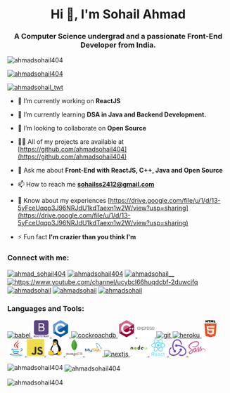 <h1 align="center">Hi 👋, I'm Sohail Ahmad</h1>
<h3 align="center">A Computer Science undergrad and a passionate Front-End Developer from India.</h3>

<p align="left"> <img src="https://komarev.com/ghpvc/?username=ahmadsohail404&label=Profile%20views&color=0e75b6&style=flat" alt="ahmadsohail404" /> </p>

<p align="left"> <a href="https://github.com/ryo-ma/github-profile-trophy"><img src="https://github-profile-trophy.vercel.app/?username=ahmadsohail404" alt="ahmadsohail404" /></a> </p>

<p align="left"> <a href="https://twitter.com/ahmad_sohail404" target="blank"><img src="https://img.shields.io/twitter/follow/ahmadsohail_twt?logo=twitter&style=for-the-badge" alt="ahmadsohail_twt" /></a> </p>

- 🔭 I’m currently working on **ReactJS**

- 🌱 I’m currently learning **DSA in Java and Backend Development.**

- 👯 I’m looking to collaborate on **Open Source**

- 👨‍💻 All of my projects are available at [https://github.com/ahmadsohail404](https://github.com/ahmadsohail404)

- 💬 Ask me about **Front-End with ReactJS, C++, Java and Open Source**

- 📫 How to reach me **sohailss2412@gmail.com**

- 📄 Know about my experiences [https://drive.google.com/file/u/1/d/13-5yFceUqqp3J96NRJdU1kdTaexn1w2W/view?usp=sharing](https://drive.google.com/file/u/1/d/13-5yFceUqqp3J96NRJdU1kdTaexn1w2W/view?usp=sharing)

- ⚡ Fun fact **I'm crazier than you think I'm**

<h3 align="left">Connect with me:</h3>
<p align="left">
<a href="https://twitter.com/ahmad_sohail404" target="blank"><img align="center" src="https://raw.githubusercontent.com/rahuldkjain/github-profile-readme-generator/master/src/images/icons/Social/twitter.svg" alt="ahmad_sohail404" height="30" width="40" /></a>
<a href="https://linkedin.com/in/ahmadsohail404" target="blank"><img align="center" src="https://raw.githubusercontent.com/rahuldkjain/github-profile-readme-generator/master/src/images/icons/Social/linked-in-alt.svg" alt="ahmadsohail404" height="30" width="40" /></a>
<a href="https://instagram.com/ahmadsohail__" target="blank"><img align="center" src="https://raw.githubusercontent.com/rahuldkjain/github-profile-readme-generator/master/src/images/icons/Social/instagram.svg" alt="ahmadsohail__" height="30" width="40" /></a>
<a href="https://www.youtube.com/c/https://www.youtube.com/channel/ucybcl66huqdcbf-2duwcifq" target="blank"><img align="center" src="https://raw.githubusercontent.com/rahuldkjain/github-profile-readme-generator/master/src/images/icons/Social/youtube.svg" alt="https://www.youtube.com/channel/ucybcl66huqdcbf-2duwcifq" height="30" width="40" /></a>
<a href="https://www.hackerrank.com/ahmadsohail" target="blank"><img align="center" src="https://raw.githubusercontent.com/rahuldkjain/github-profile-readme-generator/master/src/images/icons/Social/hackerrank.svg" alt="ahmadsohail" height="30" width="40" /></a>
<a href="https://www.leetcode.com/ahmadsohail" target="blank"><img align="center" src="https://raw.githubusercontent.com/rahuldkjain/github-profile-readme-generator/master/src/images/icons/Social/leet-code.svg" alt="ahmadsohail" height="30" width="40" /></a>
<a href="https://auth.geeksforgeeks.org/user/ahmadsohail" target="blank"><img align="center" src="https://raw.githubusercontent.com/rahuldkjain/github-profile-readme-generator/master/src/images/icons/Social/geeks-for-geeks.svg" alt="ahmadsohail" height="30" width="40" /></a>
</p>

<h3 align="left">Languages and Tools:</h3>
<p align="left"> <a href="https://babeljs.io/" target="_blank"> <img src="https://www.vectorlogo.zone/logos/babeljs/babeljs-icon.svg" alt="babel" width="40" height="40"/> </a> <a href="https://getbootstrap.com" target="_blank"> <img src="https://raw.githubusercontent.com/devicons/devicon/master/icons/bootstrap/bootstrap-plain-wordmark.svg" alt="bootstrap" width="40" height="40"/> </a> <a href="https://www.cprogramming.com/" target="_blank"> <img src="https://raw.githubusercontent.com/devicons/devicon/master/icons/c/c-original.svg" alt="c" width="40" height="40"/> </a> <a href="https://www.cockroachlabs.com/product/cockroachdb/" target="_blank"> <img src="https://cdn.worldvectorlogo.com/logos/cockroachdb.svg" alt="cockroachdb" width="40" height="40"/> </a> <a href="https://www.w3schools.com/cpp/" target="_blank"> <img src="https://raw.githubusercontent.com/devicons/devicon/master/icons/cplusplus/cplusplus-original.svg" alt="cplusplus" width="40" height="40"/> </a> <a href="https://expressjs.com" target="_blank"> <img src="https://raw.githubusercontent.com/devicons/devicon/master/icons/express/express-original-wordmark.svg" alt="express" width="40" height="40"/> </a> <a href="https://git-scm.com/" target="_blank"> <img src="https://www.vectorlogo.zone/logos/git-scm/git-scm-icon.svg" alt="git" width="40" height="40"/> </a> <a href="https://heroku.com" target="_blank"> <img src="https://www.vectorlogo.zone/logos/heroku/heroku-icon.svg" alt="heroku" width="40" height="40"/> </a> <a href="https://www.w3.org/html/" target="_blank"> <img src="https://raw.githubusercontent.com/devicons/devicon/master/icons/html5/html5-original-wordmark.svg" alt="html5" width="40" height="40"/> </a> <a href="https://www.java.com" target="_blank"> <img src="https://raw.githubusercontent.com/devicons/devicon/master/icons/java/java-original.svg" alt="java" width="40" height="40"/> </a> <a href="https://developer.mozilla.org/en-US/docs/Web/JavaScript" target="_blank"> <img src="https://raw.githubusercontent.com/devicons/devicon/master/icons/javascript/javascript-original.svg" alt="javascript" width="40" height="40"/> </a> <a href="https://www.linux.org/" target="_blank"> <img src="https://raw.githubusercontent.com/devicons/devicon/master/icons/linux/linux-original.svg" alt="linux" width="40" height="40"/> </a> <a href="https://www.mongodb.com/" target="_blank"> <img src="https://raw.githubusercontent.com/devicons/devicon/master/icons/mongodb/mongodb-original-wordmark.svg" alt="mongodb" width="40" height="40"/> </a> <a href="https://www.mysql.com/" target="_blank"> <img src="https://raw.githubusercontent.com/devicons/devicon/master/icons/mysql/mysql-original-wordmark.svg" alt="mysql" width="40" height="40"/> </a> <a href="https://nextjs.org/" target="_blank"> <img src="https://cdn.worldvectorlogo.com/logos/nextjs-3.svg" alt="nextjs" width="40" height="40"/> </a> <a href="https://nodejs.org" target="_blank"> <img src="https://raw.githubusercontent.com/devicons/devicon/master/icons/nodejs/nodejs-original-wordmark.svg" alt="nodejs" width="40" height="40"/> </a> <a href="https://reactjs.org/" target="_blank"> <img src="https://raw.githubusercontent.com/devicons/devicon/master/icons/react/react-original-wordmark.svg" alt="react" width="40" height="40"/> </a> <a href="https://redux.js.org" target="_blank"> <img src="https://raw.githubusercontent.com/devicons/devicon/master/icons/redux/redux-original.svg" alt="redux" width="40" height="40"/> </a> <a href="https://sass-lang.com" target="_blank"> <img src="https://raw.githubusercontent.com/devicons/devicon/master/icons/sass/sass-original.svg" alt="sass" width="40" height="40"/> </a> </p>

<p><img align="left" src="https://github-readme-stats.vercel.app/api/top-langs?username=ahmadsohail404&show_icons=true&locale=en&layout=compact" alt="ahmadsohail404" /></p>

<p>&nbsp;<img align="center" src="https://github-readme-stats.vercel.app/api?username=ahmadsohail404&show_icons=true&locale=en" alt="ahmadsohail404" /></p>

<p><img align="center" src="https://github-readme-streak-stats.herokuapp.com/?user=ahmadsohail404&" alt="ahmadsohail404" /></p>
